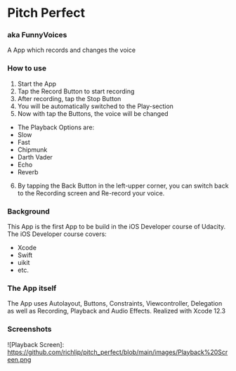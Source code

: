 # Pitch Perfect
### aka FunnyVoices
 A App which records and changes the voice

### How to use
 1. Start the App
 2. Tap the Record Button to start recording
 3. After recording, tap the Stop Button
 4. You will be automatically switched to the Play-section
 5. Now with tap the Buttons, the voice will be changed
  * The Playback Options are:
  * Slow
  * Fast
  * Chipmunk
  * Darth Vader
  * Echo
  * Reverb
 6. By tapping the Back Button in the left-upper corner, you can switch back to the Recording screen and   Re-record your voice.

### Background
This App is the first App to be build in the iOS Developer course of Udacity. 
The iOS Developer course covers:
* Xcode
* Swift
* uikit
* etc.

### The App itself
The App uses Autolayout, Buttons, Constraints, Viewcontroller, Delegation as well as Recording, Playback and Audio Effects. Realized with Xcode 12.3 

### Screenshots
![Playback Screen]: https://github.com/richlip/pitch_perfect/blob/main/images/Playback%20Screen.png